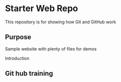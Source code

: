 # Starter Web Repo

This repository is for showing how Git and GitHub work

## Purpose

Sample website with plenty of files for demos

Introduction 

## Git hub training

